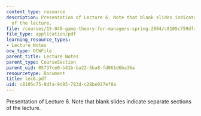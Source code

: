 ```yaml
---
content_type: resource
description: Presentation of Lecture 6. Note that blank slides indicate separate sections
  of the lecture.
file: /courses/15-040-game-theory-for-managers-spring-2004/c8105c759dfa9d95783dc28be027ef8a_lec6.pdf
file_type: application/pdf
learning_resource_types:
- Lecture Notes
ocw_type: OCWFile
parent_title: Lecture Notes
parent_type: CourseSection
parent_uid: 05737ce0-b41b-ba22-5ba8-fd861d6ba36a
resourcetype: Document
title: lec6.pdf
uid: c8105c75-9dfa-9d95-783d-c28be027ef8a
---
```

Presentation of Lecture 6. Note that blank slides indicate separate sections of the lecture.

